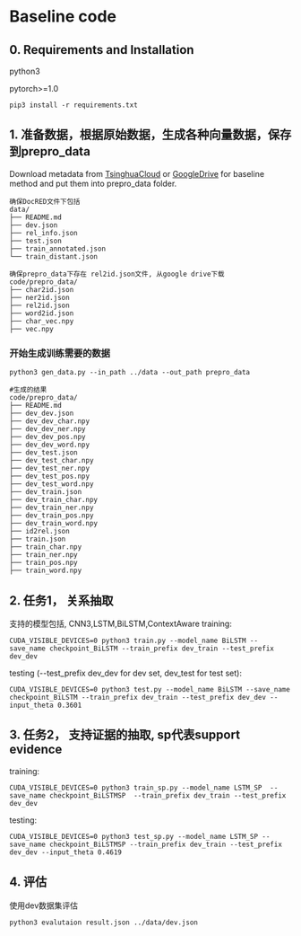 # Baseline code

## 0. Requirements and Installation
python3

pytorch>=1.0

```
pip3 install -r requirements.txt
```

## 1. 准备数据，根据原始数据，生成各种向量数据，保存到prepro_data

Download metadata from [TsinghuaCloud](https://cloud.tsinghua.edu.cn/d/99e1c0805eb64736af95/) or [GoogleDrive](https://drive.google.com/drive/folders/1Ri3LIILKKBi3aBJjUVCOBpGX5PpONHRK) for baseline method and put them into prepro_data folder.
```buildoutcfg
确保DocRED文件下包括
data/
├── README.md
├── dev.json
├── rel_info.json
├── test.json
├── train_annotated.json
└── train_distant.json

确保prepro_data下存在 rel2id.json文件, 从google drive下载
code/prepro_data/
├── char2id.json
├── ner2id.json
├── rel2id.json
├── word2id.json
├── char_vec.npy
├── vec.npy
```
### 开始生成训练需要的数据
```
python3 gen_data.py --in_path ../data --out_path prepro_data

#生成的结果
code/prepro_data/
├── README.md
├── dev_dev.json
├── dev_dev_char.npy
├── dev_dev_ner.npy
├── dev_dev_pos.npy
├── dev_dev_word.npy
├── dev_test.json
├── dev_test_char.npy
├── dev_test_ner.npy
├── dev_test_pos.npy
├── dev_test_word.npy
├── dev_train.json
├── dev_train_char.npy
├── dev_train_ner.npy
├── dev_train_pos.npy
├── dev_train_word.npy
├── id2rel.json
├── train.json
├── train_char.npy
├── train_ner.npy
├── train_pos.npy
├── train_word.npy
```

## 2. 任务1， 关系抽取
支持的模型包括, CNN3,LSTM,BiLSTM,ContextAware
training:
```
CUDA_VISIBLE_DEVICES=0 python3 train.py --model_name BiLSTM --save_name checkpoint_BiLSTM --train_prefix dev_train --test_prefix dev_dev
```

testing (--test_prefix dev_dev for dev set, dev_test for test set):
```
CUDA_VISIBLE_DEVICES=0 python3 test.py --model_name BiLSTM --save_name checkpoint_BiLSTM --train_prefix dev_train --test_prefix dev_dev --input_theta 0.3601
```

## 3. 任务2， 支持证据的抽取, sp代表support evidence

training:
```
CUDA_VISIBLE_DEVICES=0 python3 train_sp.py --model_name LSTM_SP  --save_name checkpoint_BiLSTMSP  --train_prefix dev_train --test_prefix dev_dev
```

testing:
```
CUDA_VISIBLE_DEVICES=0 python3 test_sp.py --model_name LSTM_SP --save_name checkpoint_BiLSTMSP --train_prefix dev_train --test_prefix dev_dev --input_theta 0.4619
```

## 4. 评估

使用dev数据集评估
```
python3 evalutaion result.json ../data/dev.json
```




